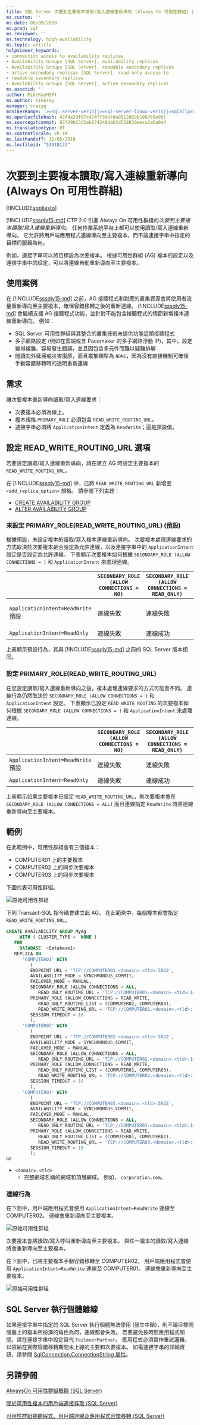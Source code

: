 ```yaml
---
title: SQL Server 次要到主要複本讀取/寫入連線重新導向 (Always On 可用性群組) | Microsoft Docs
ms.custom: ''
ms.date: 08/09/2018
ms.prod: sql
ms.reviewer: ''
ms.technology: high-availability
ms.topic: article
helpviewer_keywords:
- connection access to availability replicas
- Availability Groups [SQL Server], availability replicas
- Availability Groups [SQL Server], readable secondary replicas
- active secondary replicas [SQL Server], read-only access to
- readable secondary replicas
- Availability Groups [SQL Server], active secondary replicas
ms.assetid: ''
author: MikeRayMSFT
ms.author: mikeray
manager: craigg
monikerRange: '>=sql-server-ver15||>=sql-server-linux-ver15||=sqlallproducts-allversions'
ms.openlocfilehash: 43f4a29f67c474ff30a7da0512d89b106769e90c
ms.sourcegitcommit: 87f29b23d5ab174248dab5d558830eeca2a6a0a4
ms.translationtype: HT
ms.contentlocale: zh-TW
ms.lasthandoff: 11/05/2018
ms.locfileid: "51018133"
---
```

# <a name="secondary-to-primary-replica-readwrite-connection-redirection-always-on-availability-groups"></a>次要到主要複本讀取/寫入連線重新導向 (Always On 可用性群組)
[!INCLUDE[appliesto](../../../includes/tsql-appliesto-ssver15-xxxx-xxxx-xxx.md)]

[!INCLUDE[sssqlv15-md](../../../includes/sssqlv15-md.md)] CTP 2.0 引進 Always On 可用性群組的*次要到主要複本讀取/寫入連線重新導向*。 任何作業系統平台上都可以使用讀取/寫入連線重新導向。 它允許將用戶端應用程式連線導向至主要複本，而不論連接字串中指定的目標伺服器為何。 

例如，連接字串可以將目標設為次要複本。 根據可用性群組 (AG) 複本的設定以及連接字串中的設定，可以將連線自動重新導向至主要複本。 

## <a name="use-cases"></a>使用案例

在 [!INCLUDE[sssqlv15-md](../../../includes/sssqlv15-md.md)] 之前，AG 接聽程式和對應的叢集資源會將使用者流量重新導向至主要複本，確保容錯移轉之後的重新連線。 [!INCLUDE[sssqlv15-md](../../../includes/sssqlv15-md.md)] 會繼續支援 AG 接聽程式功能，並針對不能包含接聽程式的情節新增複本連線重新導向。 例如：

* SQL Server 可用性群組與其整合的叢集技術未提供功能這類接聽程式 
* 多子網路設定 (例如在雲端或含 Pacemaker 的多子網路浮動 IP)，其中，設定變得複雜、容易發生錯誤，並且因包含多元件而難以疑難排解
* 閱讀向外延展或災害復原，而且叢集類型為 `NONE`，因為沒有直接機制可確保手動容錯移轉時的透明重新連線

## <a name="requirement"></a>需求

讓次要複本重新導向讀取/寫入連線要求：
* 次要複本必須為線上。 
* 複本規格 `PRIMARY_ROLE` 必須包含 `READ_WRITE_ROUTING_URL`。
* 連接字串必須將 `ApplicationIntent` 定義為 `ReadWrite`；這是預設值。

## <a name="set-readwriteroutingurl-option"></a>設定 READ_WRITE_ROUTING_URL 選項

若要設定讀取/寫入連線重新導向，請在建立 AG 時設定主要複本的 `READ_WRITE_ROUTING_URL`。 

在 [!INCLUDE[sssqlv15-md](../../../includes/sssqlv15-md.md)] 中，已將 `READ_WRITE_ROUTING_URL` 新增至 `<add_replica_option>` 規格。 請參閱下列主題： 

* [CREATE AVAILABILITY GROUP](../../../t-sql\statements\create-availability-group-transact-sql.md)
* [ALTER AVAILABILITY GROUP](../../../t-sql\statements\alter-availability-group-transact-sql.md)


### <a name="primaryrolereadwriteroutingurl-not-set-default"></a>未設定 PRIMARY_ROLE(READ_WRITE_ROUTING_URL) (預設) 

根據預設，未設定複本的讀取/寫入複本連線重新導向。 次要複本處理連線要求的方式取決於次要複本是否設定為允許連線，以及連接字串中的 `ApplicationIntent` 設定是否設定為允許連線。 下表顯示次要複本如何根據 `SECONDARY_ROLE (ALLOW CONNECTIONS = )` 和 `ApplicationIntent` 來處理連線。

||`SECONDARY_ROLE (ALLOW CONNECTIONS = NO)`|`SECONDARY_ROLE (ALLOW CONNECTIONS = READ_ONLY)`|`SECONDARY_ROLE (ALLOW CONNECTIONS = ALL)`|
|-----|-----|-----|-----|
|`ApplicationIntent=ReadWrite`<br/> 預設|連線失敗|連線失敗|連線成功<br/>讀取成功<br/>寫入失敗|
|`ApplicationIntent=ReadOnly`|連線失敗|連線成功|連線成功

上表顯示預設行為，其與 [!INCLUDE[sssqlv15-md](../../../includes/sssqlv15-md.md)] 之前的 SQL Server 版本相同。 

### <a name="primaryrolereadwriteroutingurl-set"></a>設定 PRIMARY_ROLE(READ_WRITE_ROUTING_URL) 

在您設定讀取/寫入連線重新導向之後，複本處理連線要求的方式可能會不同。 連線行為仍然取決於 `SECONDARY_ROLE (ALLOW CONNECTIONS = )` 和 `ApplicationIntent` 設定。 下表顯示已設定 `READ_WRITE_ROUTING` 的次要複本如何根據 `SECONDARY_ROLE (ALLOW CONNECTIONS = )` 和 `ApplicationIntent` 來處理連線。

||`SECONDARY_ROLE (ALLOW CONNECTIONS = NO)`|`SECONDARY_ROLE (ALLOW CONNECTIONS = READ_ONLY)`|`SECONDARY_ROLE (ALLOW CONNECTIONS = ALL)`|
|-----|-----|-----|-----|
|`ApplicationIntent=ReadWrite`<br/>預設|連線失敗|連線失敗|與主要的連線路由|
|`ApplicationIntent=ReadOnly`|連線失敗|連線成功|連線成功

上表顯示如果主要複本已設定 `READ_WRITE_ROUTING_URL`，則次要複本會在 `SECONDARY_ROLE (ALLOW CONNECTIONS = ALL)` 而且連線指定 `ReadWrite` 時將連線重新導向至主要複本。

## <a name="example"></a>範例 

在此範例中，可用性群組會有三個複本：
* COMPUTER01 上的主要複本
* COMPUTER02 上的同步次要複本
* COMPUTER03 上的同步次要複本

下圖代表可用性群組。

![原始可用性群組](media/replica-connection-redirection-always-on-availability-groups/01_originalAG.png)

下列 Transact-SQL 指令碼會建立此 AG。 在此範例中，每個複本都會指定 `READ_WRITE_ROUTING_URL`。
```sql
CREATE AVAILABILITY GROUP MyAg   
     WITH ( CLUSTER_TYPE =  NONE )  
   FOR   
     DATABASE  <Database1>   
   REPLICA ON   
      'COMPUTER01' WITH   
         (  
         ENDPOINT_URL = 'TCP://COMPUTER01.<domain>.<tld>:5022',  
         AVAILABILITY_MODE = SYNCHRONOUS_COMMIT,  
         FAILOVER_MODE = MANUAL,  
         SECONDARY_ROLE (ALLOW_CONNECTIONS = ALL,   
            READ_ONLY_ROUTING_URL = 'TCP://COMPUTER01.<domain>.<tld>:1433' ),
         PRIMARY_ROLE (ALLOW_CONNECTIONS = READ_WRITE,   
            READ_ONLY_ROUTING_LIST = (COMPUTER02, COMPUTER03),
            READ_WRITE_ROUTING_URL = 'TCP://COMPUTER01.<domain>.<tld>:1433' )   
         SESSION_TIMEOUT = 10  
         ),   
      'COMPUTER02' WITH   
         (  
         ENDPOINT_URL = 'TCP://COMPUTER02.<domain>.<tld>:5022',  
         AVAILABILITY_MODE = SYNCHRONOUS_COMMIT,  
         FAILOVER_MODE = MANUAL, 
         SECONDARY_ROLE (ALLOW_CONNECTIONS = ALL,   
            READ_ONLY_ROUTING_URL = 'TCP://COMPUTER02.<domain>.<tld>:1433' ),  
         PRIMARY_ROLE (ALLOW_CONNECTIONS = READ_WRITE,   
            READ_ONLY_ROUTING_LIST = (COMPUTER01, COMPUTER03),  
            READ_WRITE_ROUTING_URL = 'TCP://COMPUTER02.<domain>.<tld>:1433' )   
         SESSION_TIMEOUT = 10  
         ),   
      'COMPUTER03' WITH   
         (  
         ENDPOINT_URL = 'TCP://COMPUTER03.<domain>.<tld>:5022',  
         AVAILABILITY_MODE = SYNCHRONOUS_COMMIT,  
         FAILOVER_MODE = MANUAL,  
         SECONDARY_ROLE (ALLOW_CONNECTIONS = ALL,   
            READ_ONLY_ROUTING_URL = 'TCP://COMPUTER03.<domain>.<tld>:1433' ),  
         PRIMARY_ROLE (ALLOW_CONNECTIONS = READ_WRITE,   
            READ_ONLY_ROUTING_LIST = (COMPUTER01, COMPUTER02),  
            READ_WRITE_ROUTING_URL = 'TCP://COMPUTER03.<domain>.<tld>:1433' )  
         SESSION_TIMEOUT = 10  
         );
GO  
```
   - `<domain>.<tld>`
      - 完整網域名稱的網域和頂層網域。 例如， `corporation.com`。


### <a name="connection-behaviors"></a>連線行為

在下圖中，用戶端應用程式會使用 `ApplicationIntent=ReadWrite` 連線至 COMPUTER02。 連線會重新導向至主要複本。 

![原始可用性群組](media/replica-connection-redirection-always-on-availability-groups/02_redirectionAG.png)

次要複本會將讀取/寫入呼叫重新導向至主要複本。 與任一複本的讀取/寫入連線將會重新導向至主要複本。 

在下圖中，已將主要複本手動容錯移轉至 COMPUTER02。 用戶端應用程式會使用 `ApplicationIntent=ReadWrite` 連線至 COMPUTER01。 連線會重新導向至主要複本。 

![原始可用性群組](media/replica-connection-redirection-always-on-availability-groups/03_redirectionAG.png)


## <a name="sql-server-instance-offline"></a>SQL Server 執行個體離線

如果連接字串中指定的 SQL Server 執行個體無法使用 (發生中斷)，則不論目標伺服器上的複本所扮演的角色為何，連線都會失敗。 若要避免長時間應用程式關閉，請在連接字串中設定替代 `FailoverPartner`。 應用程式必須實作重試邏輯，以容納在實際容錯移轉期間未上線的主要和次要複本。 如需連接字串的詳細資訊，請參閱 [SqlConnection.ConnectionString 屬性](http://msdn.microsoft.com/library/system.data.sqlclient.sqlconnection.connectionstring.aspx)。

## <a name="see-also"></a>另請參閱  
[AlwaysOn 可用性群組概觀 &#40;SQL Server&#41;](../../../database-engine/availability-groups/windows/overview-of-always-on-availability-groups-sql-server.md)   
 
[關於可用性複本的用戶端連接存取 &#40;SQL Server&#41;](../../../database-engine/availability-groups/windows/about-client-connection-access-to-availability-replicas-sql-server.md)   

[可用性群組接聽程式、用戶端連線及應用程式容錯移轉 &#40;SQL Server&#41;](../../../database-engine/availability-groups/windows/listeners-client-connectivity-application-failover.md) 
